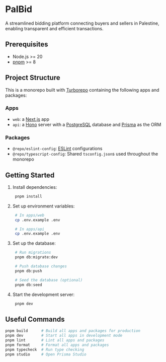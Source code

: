 # PalBid

A streamlined bidding platform connecting buyers and sellers in Palestine, enabling transparent and efficient transactions.

## Prerequisites

- Node.js >= 20
- [pnpm](https://pnpm.io) >= 8

## Project Structure

This is a monorepo built with [Turborepo](https://turbo.build/repo/docs/core-concepts/monorepos/configuring-workspaces) containing the following apps and packages:

### Apps

- `web`: a [Next.js](https://nextjs.org/) app
- `api`: a [Hono](https://hono.dev/) server with a [PostgreSQL](https://www.postgresql.org/) database and [Prisma](https://www.prisma.io/) as the ORM

### Packages

- `@repo/eslint-config`: [ESLint](https://eslint.org/) configurations
- `@repo/typescript-config`: Shared `tsconfig.json`s used throughout the monorepo

## Getting Started

1. Install dependencies:

   ```sh
    pnpm install
   ```

2. Set up environment variables:

   ```sh
    # In apps/web
    cp .env.example .env

    # In apps/api
    cp .env.example .env
   ```

3. Set up the database:

   ```sh
    # Run migrations
    pnpm db:migrate:dev

    # Push database changes
    pnpm db:push

    # Seed the database (optional)
    pnpm db:seed
   ```

4. Start the development server:

   ```sh
    pnpm dev
   ```

## Useful Commands

```sh
pnpm build      # Build all apps and packages for production
pnpm dev        # Start all apps in development mode
pnpm lint       # Lint all apps and packages
pnpm format     # Format all apps and packages
pnpm typecheck  # Run type checking
pnpm studio     # Open Prisma Studio
```
